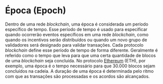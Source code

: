 # Época (Epoch)

Dentro de uma rede _blockchain_, uma época é considerada um período específico de tempo. Esse período de tempo é usado para especificar quando ocorrerão eventos específicos em uma rede _blockchain_, como quando os incentivos serão distribuídos ou quando um novo grupo de validadores será designado para validar transações. Cada protocolo _blockchain_ define esse período de tempo de forma diferente. Geralmente é referido como o tempo que leva para que uma certa quantidade de blocos de uma _blockchain_ seja concluída. No protocolo [Ethereum](Ethereum.md) (ETH), por exemplo, uma época é o tempo necessário para que 30.000 blocos sejam concluídos na cadeia. A duração de uma época é determinada pelo ritmo com que as transações são processadas e os acordos são alcançados.
